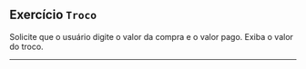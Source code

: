 ## Exercício `Troco`

Solicite que o usuário digite o valor da compra e o valor pago. Exiba o valor do troco.

---
